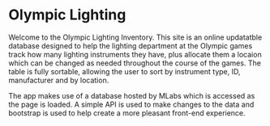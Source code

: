 # Olympic Lighting

Welcome to the Olympic Lighting Inventory. This site is an online updatatble database designed to help the lighting department at the Olympic games track how many lighting instruments they have, plus allocate them a locaion which can be changed as needed throughout the course of the games. The table is fully sortable, allowing the user to sort by instrument type, ID, manufacturer and by location.

The app makes use of a database hosted by MLabs which is accessed as the page is loaded. A simple API is used to make changes to the data and bootstrap is used to help create a more pleasant front-end experience.